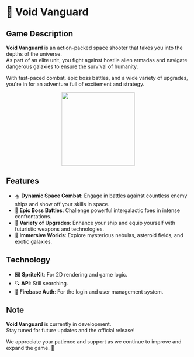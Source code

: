 

# 🚀 Void Vanguard

## Game Description

**Void Vanguard** is an action-packed space shooter that takes you into the depths of the universe.  
As part of an elite unit, you fight against hostile alien armadas and navigate dangerous galaxies to ensure the survival of humanity.  

With fast-paced combat, epic boss battles, and a wide variety of upgrades, you're in for an adventure full of excitement and strategy.  

<p align="center">
  <img src="Void Vanguard/image/VoidVanguard.png" width="200">
</p>


## Features

- 🛸 **Dynamic Space Combat**: Engage in battles against countless enemy ships and show off your skills in space.
- 👾 **Epic Boss Battles**: Challenge powerful intergalactic foes in intense confrontations.
- 🔧 **Variety of Upgrades**: Enhance your ship and equip yourself with futuristic weapons and technologies.
- 🌌 **Immersive Worlds**: Explore mysterious nebulas, asteroid fields, and exotic galaxies.

## Technology

- 🖼️ **SpriteKit**: For 2D rendering and game logic.
- 🔍 **API**: Still searching.
- 🔐 **Firebase Auth**: For the login and user management system.

## Note

**Void Vanguard** is currently in development.  
Stay tuned for future updates and the official release!  

We appreciate your patience and support as we continue to improve and expand the game. 🚀
